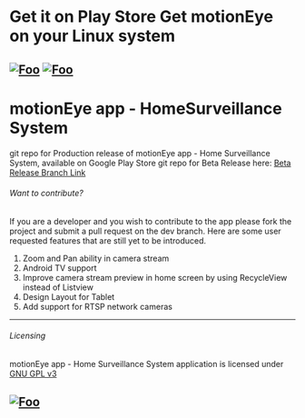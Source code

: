 # Get it on Play Store                    Get motionEye on your Linux system

[![Foo](https://lh3.googleusercontent.com/oP-cPUAKRhaikPnu6FI3EISNcypEbyxZej3P9xNHvJSzk1F00ArtnYbotDvpEGDCJzJB=s180-rw)](https://play.google.com/store/apps/details?id=com.jairaj.janglegmail.motioneye)
[![Foo](https://github.com/ccrisan/motioneye/blob/dev/extra/motioneye-256x256.png?raw=true)](https://github.com/ccrisan/motioneye/wiki)
---

# motionEye app - HomeSurveillance System
git repo for Production release of motionEye app - Home Surveillance System, available on Google Play Store
git repo for Beta Release here: [Beta Release Branch Link](https://github.com/JairajJangle/motionEye_app_HomeSurveillanceSystem/tree/beta-main)

###### Want to contribute?
If you are a developer and you wish to contribute to the app please fork the project and submit a pull request on the dev branch. Here are some user requested features that are still yet to be introduced.

1. Zoom and Pan ability in camera stream
2. Android TV support
3. Improve camera stream preview in home screen by using RecycleView instead of Listview
4. Design Layout for Tablet
5. Add support for RTSP network cameras

---
###### Licensing
motionEye app - Home Surveillance System application is licensed under [GNU GPL v3](https://github.com/JairajJangle/motionEye_app_HomeSurveillanceSystem/blob/master/LICENSE)

[![Foo](https://www.gnu.org/graphics/gplv3-with-text-136x68.png)](https://github.com/JairajJangle/motionEye_app_HomeSurveillanceSystem/blob/master/LICENSE)
---
